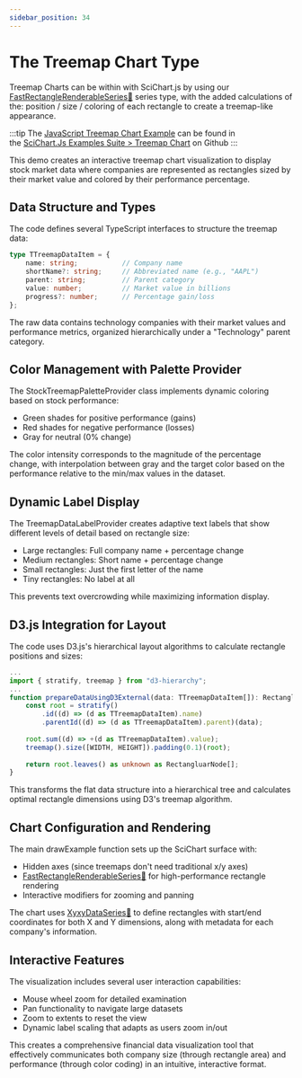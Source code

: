 ```yaml
---
sidebar_position: 34
---
```


# The Treemap Chart Type

Treemap Charts can be within with SciChart.js by using our [FastRectangleRenderableSeries:blue_book:](https://www.scichart.com/documentation/js/v4/typedoc/classes/fastrectanglerenderableseries.html) series type, with the added calculations of the: position / size / coloring of each rectangle to create a treemap-like appearance.

:::tip
The [JavaScript Treemap Chart Example](https://demo.scichart.com/javascript-treemap-chart) can be found in the [SciChart.Js Examples Suite > Treemap Chart](https://github.com/ABTSoftware/SciChart.JS.Examples/tree/release_v4.0/Examples/src/components/Examples/Charts2D/BasicChartTypes/TreemapChart) on Github
::: 

<ChartFromSciChartDemo 
    src="http://stagingdemo2.scichart.com/demo/iframe/treemap-chart"
    title="Treemap Chart"
/>

This demo creates an interactive treemap chart visualization to display stock market data where companies are represented as rectangles sized by their market value and colored by their performance percentage.

## Data Structure and Types

The code defines several TypeScript interfaces to structure the treemap data:

```ts
type TTreemapDataItem = {
    name: string;           // Company name
    shortName?: string;     // Abbreviated name (e.g., "AAPL")
    parent: string;         // Parent category
    value: number;          // Market value in billions
    progress?: number;      // Percentage gain/loss
};
```

The raw data contains technology companies with their market values and performance metrics, organized hierarchically under a "Technology" parent category.

## Color Management with Palette Provider

The StockTreemapPaletteProvider class implements dynamic coloring based on stock performance:

- Green shades for positive performance (gains)
- Red shades for negative performance (losses)
- Gray for neutral (0% change)

The color intensity corresponds to the magnitude of the percentage change, with interpolation between gray and the target color based on the performance relative to the min/max values in the dataset.

## Dynamic Label Display
The TreemapDataLabelProvider creates adaptive text labels that show different levels of detail based on rectangle size:

- Large rectangles: Full company name + percentage change
- Medium rectangles: Short name + percentage change
- Small rectangles: Just the first letter of the name
- Tiny rectangles: No label at all

This prevents text overcrowding while maximizing information display.

## D3.js Integration for Layout

The code uses D3.js's hierarchical layout algorithms to calculate rectangle positions and sizes:

```ts
...
import { stratify, treemap } from "d3-hierarchy";
...
function prepareDataUsingD3External(data: TTreemapDataItem[]): RectangluarNode[] {
    const root = stratify()
        .id((d) => (d as TTreemapDataItem).name)
        .parentId((d) => (d as TTreemapDataItem).parent)(data);
    
    root.sum((d) => +(d as TTreemapDataItem).value);
    treemap().size([WIDTH, HEIGHT]).padding(0.1)(root);
    
    return root.leaves() as unknown as RectangluarNode[];
}
```
This transforms the flat data structure into a hierarchical tree and calculates optimal rectangle dimensions using D3's treemap algorithm.

## Chart Configuration and Rendering

The main drawExample function sets up the SciChart surface with:

- Hidden axes (since treemaps don't need traditional x/y axes)
- [FastRectangleRenderableSeries:blue_book:](https://www.scichart.com/documentation/js/v4/typedoc/classes/fastrectanglerenderableseries.html) for high-performance rectangle rendering
- Interactive modifiers for zooming and panning

The chart uses [XyxyDataSeries:blue_book:](https://www.scichart.com/documentation/js/v4/typedoc/classes/xyxydataseries.html) to define rectangles with start/end coordinates for both X and Y dimensions, along with metadata for each company's information.

## Interactive Features
The visualization includes several user interaction capabilities:

- Mouse wheel zoom for detailed examination
- Pan functionality to navigate large datasets
- Zoom to extents to reset the view
- Dynamic label scaling that adapts as users zoom in/out

This creates a comprehensive financial data visualization tool that effectively communicates both company size (through rectangle area) and performance (through color coding) in an intuitive, interactive format.
